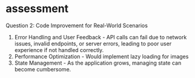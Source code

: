# assessment

Question 2: Code Improvement for Real-World Scenarios
1. Error Handling and User Feedback - API calls can fail due to network issues, invalid endpoints, or server errors, leading to poor user experience if not handled correctly.
2. Performance Optimization - Would implement lazy loading for images
3. State Management - As the application grows, managing state can become cumbersome.